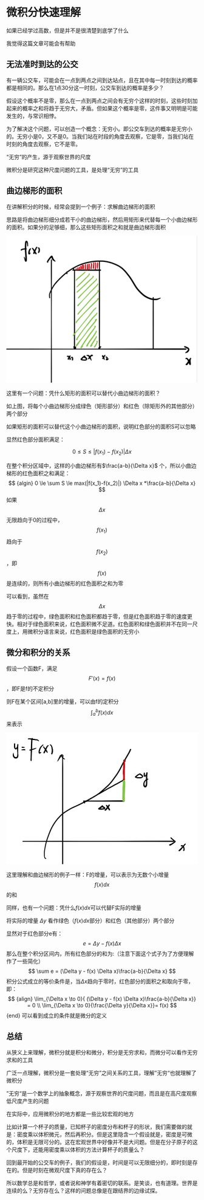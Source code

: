 # 微积分快速理解

如果已经学过高数，但是并不是很清楚到底学了什么

我觉得这篇文章可能会有帮助



## 无法准时到达的公交



有一辆公交车，可能会在一点到两点之间到达站点，且在其中每一时刻到达的概率都是相同的。那么在1点30分这一时刻，公交车到达的概率是多少？

假设这个概率不是零，那么在一点到两点之间会有无穷个这样的时刻，这些时刻加起来的概率之和将趋于无穷大，矛盾。但如果这个概率是零，这件事又明明是可能发生的，与常识相悖。

为了解决这个问题，可以创造一个概念：无穷小。即公交车到达的概率是无穷小的。无穷小是0，又不是0。当我们站在时段的角度去观察，它是零，当我们站在时刻的角度去观察，它不是零。



“无穷”的产生，源于观察世界的尺度

微积分是研究这种尺度问题的工具，是处理“无穷”的工具



## 曲边梯形的面积



在讲解积分的时候，经常会提到一个例子：求解曲边梯形的面积

思路是将曲边梯形细分成若干小的曲边梯形，然后用矩形来代替每一个小曲边梯形的面积。如果分的足够细，那么这些矩形面积之和就是曲边梯形面积

![](https://raw.githubusercontent.com/JamiePlur/deep-learning-in-optics/master/img/20190627121215.png)

这里有一个问题：凭什么矩形的面积可以替代小曲边梯形的面积？

如上图，将每个小曲边梯形分成绿色（矩形部分）和红色（除矩形外的其他部分）两个部分

如果矩形的面积可以替代这个小曲边梯形的面积，说明红色部分的面积S可以忽略

显然红色部分面积满足：


$$
0\leq S\le |f(x_1)-f(x_2)| \Delta x
$$


在整个积分区域中，这样的小曲边梯形有$\frac{a-b}{\Delta x}$  个，所以小曲边梯形的红色面积之和满足：
$$ {algin}
0 \le \sum S \le max(|f(x_1)-f(x_2)|) \Delta x *\frac{a-b}{\Delta x}
$$
如果$$\Delta x$$无限趋向于0的过程中，$$f(x_1)$$ 趋向于$$f(x_2)$$，即$$f(x)$$是连续的，则所有小曲边梯形的红色面积之和为零



可以看到，虽然在$$\Delta x$$趋于零的过程中，绿色面积和红色面积都趋于零，但是红色面积趋于零的速度更快。相对于绿色面积来说，红色面积微不足道。红色面积和绿色面积并不在同一尺度上，用微积分语言来说，红色面积是绿色面积的无穷小



## 微分和积分的关系



假设一个函数F，满足$$F'(x)= f(x)$$，即F是f的不定积分

则F在某个区间[a,b]里的增量，可以由f的定积分$$\int_a^b f(x)dx$$来表示

![](https://raw.githubusercontent.com/JamiePlur/deep-learning-in-optics/master/img/20190627124238.png)

这里理解和曲边梯形的例子一样：F的增量，可以表示为无数个小增量$$f(x)dx$$的和

同样，也有一个问题：凭什么$f(x)dx$可以代替F实际的增量

将实际的增量 $\Delta y$ 看作绿色（$f(x)dx$部分）和红色（其他部分）两个部分

显然对于红色部分e有：
$$
e = \Delta y - f(x) \Delta x
$$
 那么在整个积分区间内，所有红色部分的和为:（注意下面这个式子为了方便理解作了一些简化）
$$
\sum e = (\Delta y - f(x) \Delta x)\frac{a-b}{\Delta x}
$$
积分公式成立的等价条件是，当$\Delta x$趋向于零时，红色部分的面积之和取向于零，即：
$$ {align}
\lim_{\Delta x \to 0}{ (\Delta y - f(x) \Delta x)\frac{a-b}{\Delta x}} = 0 \\
\lim_{\Delta x \to 0}{\frac{\Delta y}{\Delta x}}= f(x)
$$ {end}
可以看到成立的条件就是微分的定义



## 总结



从狭义上来理解，微积分就是积分和微分，积分是无穷求和，而微分可以看作无穷求和的工具

广泛一点理解，微积分是一套处理“无穷”之间关系的工具，理解”无穷“也就理解了微积分



”无穷“是一个数学上的抽象概念，源于观察世界的尺度问题，而且是在高尺度观察低尺度产生的问题

在实际中，应用微积分的地方都是一些比较宏观的地方

比如计算一个杯子的质量，已知杯子的密度分布和杯子的形状，我们需要做的就是：密度乘以体积微元，然后再积分。但是这里隐含一个假设就是，密度是可微的，体积是无限可分的。这在宏观世界中好像并不是大问题。但是在分子原子的这个尺度下，还能用密度乘以体积的方法计算杯子的质量么？



回到最开始的公交车的例子，我们的假设是，时间是可以无限细分的，即时刻是存在的。但是时刻在微观尺度下真的存在么？

所以数学总是和哲学，或者说和神学有着密切的联系。是笑谈，也有道理。世界是连续的么？无穷存在么？这样的问题总像是在跟结界的边缘试探。







